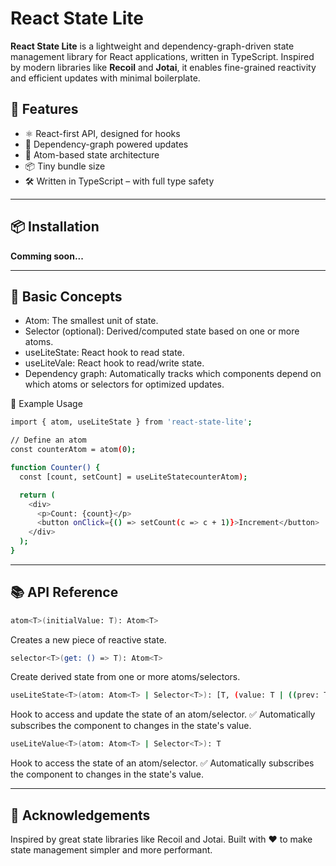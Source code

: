 # React State Lite

**React State Lite** is a lightweight and dependency-graph-driven state management library for React applications, written in TypeScript. Inspired by modern libraries like **Recoil** and **Jotai**, it enables fine-grained reactivity and efficient updates with minimal boilerplate.

## 🚀 Features

- ⚛️ React-first API, designed for hooks
- 🔁 Dependency-graph powered updates
- 🧠 Atom-based state architecture
- 📦 Tiny bundle size
- 🛠 Written in TypeScript – with full type safety

---

## 📦 Installation

**Comming soon...**

---

## 🧱 Basic Concepts

- Atom: The smallest unit of state.
- Selector (optional): Derived/computed state based on one or more atoms.
- useLiteState: React hook to read state.
- useLiteVale: React hook to read/write state.
- Dependency graph: Automatically tracks which components depend on which atoms or selectors for optimized updates.

🧪 Example Usage
```bash
import { atom, useLiteState } from 'react-state-lite';

// Define an atom
const counterAtom = atom(0);

function Counter() {
  const [count, setCount] = useLiteStatecounterAtom);

  return (
    <div>
      <p>Count: {count}</p>
      <button onClick={() => setCount(c => c + 1)}>Increment</button>
    </div>
  );
}
```

---

## 📚 API Reference

```bash
atom<T>(initialValue: T): Atom<T>
```
Creates a new piece of reactive state.


```bash
selector<T>(get: () => T): Atom<T>
```
Create derived state from one or more atoms/selectors.


```bash
useLiteState<T>(atom: Atom<T> | Selector<T>): [T, (value: T | ((prev: T) => T)) => void]
```
Hook to access and update the state of an atom/selector.
  ✅ Automatically subscribes the component to changes in the state's value.

```bash
useLiteValue<T>(atom: Atom<T> | Selector<T>): T
```
Hook to access the state of an atom/selector.
  ✅ Automatically subscribes the component to changes in the state's value.

---

## 🙌 Acknowledgements

Inspired by great state libraries like Recoil and Jotai. Built with ❤️ to make state management simpler and more performant.
